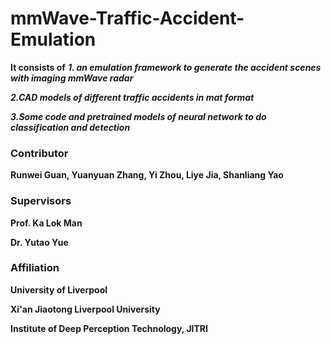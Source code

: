 # mmWave-Traffic-Accident-Emulation
**It consists of**
***1. an emulation framework to generate the accident scenes with imaging mmWave radar***

***2.CAD models of different traffic accidents in mat format***

***3.Some code and pretrained models of neural network to do classification and detection***

### Contributor

**Runwei Guan, Yuanyuan Zhang, Yi Zhou, Liye Jia, Shanliang Yao**

### Supervisors
**Prof. Ka Lok Man**

**Dr. Yutao Yue**

### Affiliation
**University of Liverpool**

**Xi'an Jiaotong Liverpool University**

**Institute of Deep Perception Technology, JITRI**